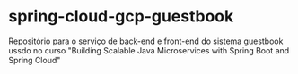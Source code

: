 # spring-cloud-gcp-guestbook

Repositório para o serviço de back-end e front-end do sistema guestbook ussdo no curso "Building Scalable Java Microservices with Spring Boot and Spring Cloud"
